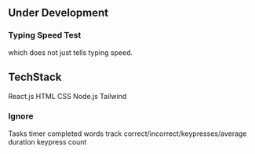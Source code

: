 ## Under Development 
### Typing Speed Test 
which does not just tells typing speed.


## TechStack
React.js
HTML
CSS
Node.js
Tailwind



### Ignore

Tasks
timer
completed words track
correct/incorrect/keypresses/average duration keypress count